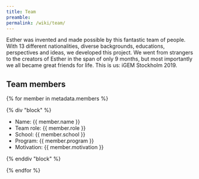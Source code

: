 ```yaml
---
title: Team
preamble:
permalink: /wiki/team/
---
```


[](https://www.notion.so/8f6262d406b04820aae6a788f03714d8#055894d39e624801a1eb8384a22314e0)

Esther was invented and made possible by this fantastic team of people. With 13 different nationalities, diverse backgrounds, educations, perspectives and ideas, we developed this project. We went from strangers to the creators of Esther in the span of only 9 months, but most importantly we all became great friends for life. This is us: iGEM Stockholm 2019.

## Team members

{% for member in metadata.members %}

{% div "block" %}

-   Name: {{ member.name }}
-   Team role: {{ member.role }}
-   School: {{ member.school }}
-   Program: {{ member.program }}
-   Motivation: {{ member.motivation }}

{% enddiv "block" %}

{% endfor %}
